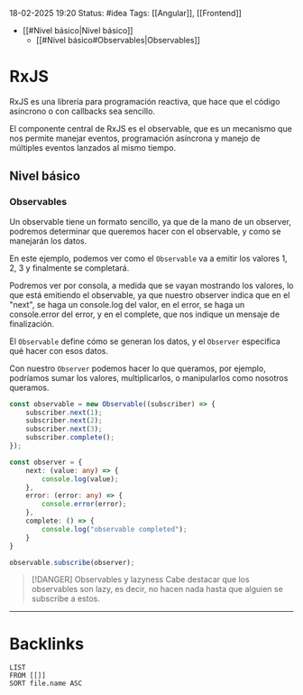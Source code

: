 18-02-2025 19:20
Status: #idea
Tags: [[Angular]], [[Frontend]]

- [[#Nivel básico|Nivel básico]]
	- [[#Nivel básico#Observables|Observables]]


# RxJS

RxJS es una librería para programación reactiva, que hace que el código asíncrono o con callbacks sea sencillo.

El componente central de RxJS es el observable, que es un mecanismo que nos permite manejar eventos, programación asíncrona y manejo de múltiples eventos lanzados al mismo tiempo.

## Nivel básico

### Observables

Un observable tiene un formato sencillo, ya que de la mano de un observer, podremos determinar que queremos hacer con el observable, y como se manejarán los datos.

En este ejemplo, podemos ver como el ``Observable`` va a emitir los valores 1, 2, 3 y finalmente se completará. 

Podremos ver por consola, a medida que se vayan mostrando los valores, lo que está emitiendo el observable, ya que nuestro observer indica que en el "next", se haga un console.log del valor, en el error, se haga un console.error del error, y en el complete, que nos indique un mensaje de finalización.

El `Observable` define cómo se generan los datos, y el `Observer` especifica qué hacer con esos datos.

Con nuestro ``Observer`` podemos hacer lo que queramos, por ejemplo, podríamos sumar los valores, multiplicarlos, o manipularlos como nosotros queramos.

```typescript
const observable = new Observable((subscriber) => {
	subscriber.next(1);
	subscriber.next(2);
	subscriber.next(3);
	subscriber.complete();
});

const observer = {
	next: (value: any) => {
		console.log(value);
	},
	error: (error: any) => {
		console.error(error);
	},
	complete: () => {
		console.log("observable completed");
	}
}

observable.subscribe(observer);
```

> [!DANGER] Observables y lazyness
> Cabe destacar que los observables son lazy, es decir, no hacen nada hasta que alguien se subscribe a estos.




---
# Backlinks

```dataview
LIST
FROM [[]]
SORT file.name ASC
```
